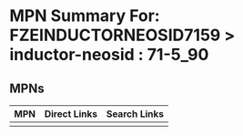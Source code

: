 



# MPN Summary For: FZEINDUCTORNEOSID7159 > inductor-neosid : 71-5_90

## MPNs
  

|MPN|Direct Links|Search Links|
| :--- | :--- | :--- |
||||
